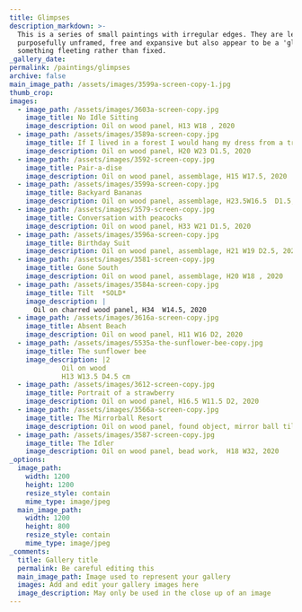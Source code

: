 ```yaml
---
title: Glimpses
description_markdown: >-
  This is a series of small paintings with irregular edges. They are left
  purposefully unframed, free and expansive but also appear to be a 'glimpse' of
  something fleeting rather than fixed.
_gallery_date:
permalink: /paintings/glimpses
archive: false
main_image_path: /assets/images/3599a-screen-copy-1.jpg
thumb_crop:
images:
  - image_path: /assets/images/3603a-screen-copy.jpg
    image_title: No Idle Sitting
    image_description: Oil on wood panel, H13 W18 , 2020
  - image_path: /assets/images/3589a-screen-copy.jpg
    image_title: If I lived in a forest I would hang my dress from a tree
    image_description: Oil on wood panel, H20 W23 D1.5, 2020
  - image_path: /assets/images/3592-screen-copy.jpg
    image_title: Pair-a-dise
    image_description: Oil on wood panel, assemblage, H15 W17.5, 2020
  - image_path: /assets/images/3599a-screen-copy.jpg
    image_title: Backyard Bananas
    image_description: Oil on wood panel, assemblage, H23.5W16.5  D1.5, 2020
  - image_path: /assets/images/3579-screen-copy.jpg
    image_title: Conversation with peacocks
    image_description: Oil on wood panel, H33 W21 D1.5, 2020
  - image_path: /assets/images/3596a-screen-copy.jpg
    image_title: Birthday Suit
    image_description: Oil on wood panel, assemblage, H21 W19 D2.5, 2020
  - image_path: /assets/images/3581-screen-copy.jpg
    image_title: Gone South
    image_description: Oil on wood panel, assemblage, H20 W18 , 2020
  - image_path: /assets/images/3584a-screen-copy.jpg
    image_title: Tilt  *SOLD*
    image_description: |
      Oil on charred wood panel, H34  W14.5, 2020
  - image_path: /assets/images/3616a-screen-copy.jpg
    image_title: Absent Beach
    image_description: Oil on wood panel, H11 W16 D2, 2020
  - image_path: /assets/images/5535a-the-sunflower-bee-copy.jpg
    image_title: The sunflower bee
    image_description: |2
             Oil on wood
             H13 W13.5 D4.5 cm
  - image_path: /assets/images/3612-screen-copy.jpg
    image_title: Portrait of a strawberry
    image_description: Oil on wood panel, H16.5 W11.5 D2, 2020
  - image_path: /assets/images/3566a-screen-copy.jpg
    image_title: The Mirrorball Resort
    image_description: Oil on wood panel, found object, mirror ball tiles, H19 W21 D5, 2020
  - image_path: /assets/images/3587-screen-copy.jpg
    image_title: The Idler
    image_description: Oil on wood panel, bead work,  H18 W32, 2020
_options:
  image_path:
    width: 1200
    height: 1200
    resize_style: contain
    mime_type: image/jpeg
  main_image_path:
    width: 1200
    height: 800
    resize_style: contain
    mime_type: image/jpeg
_comments:
  title: Gallery title
  permalink: Be careful editing this
  main_image_path: Image used to represent your gallery
  images: Add and edit your gallery images here
  image_description: May only be used in the close up of an image
---
```



